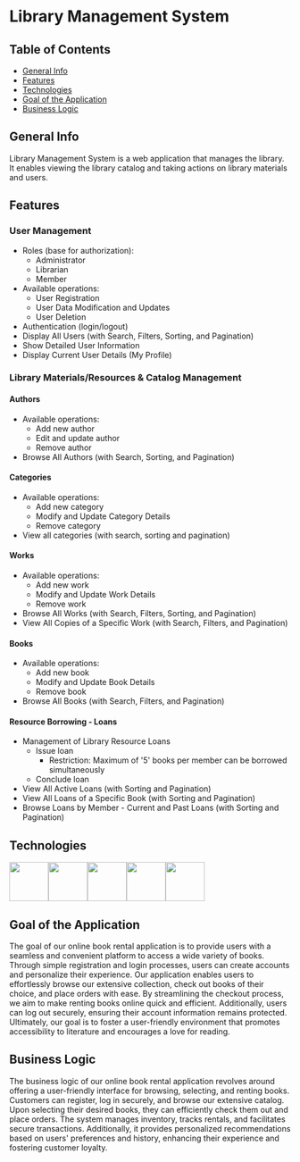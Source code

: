 # Library Management System
## Table of Contents
* [General Info](#general-info)
* [Features](#features)
* [Technologies](#technologies)
* [Goal of the Application](#goal-of-the-application)
* [Business Logic](#business-logic)


## General Info
Library Management System is a web application that manages the library. It enables viewing the library catalog and taking actions 
on library materials and users.

## Features

### User Management
- Roles (base for authorization):
    - Administrator
    - Librarian
    - Member
- Available operations:
    - User Registration
    - User Data Modification and Updates
    - User Deletion
- Authentication (login/logout)
- Display All Users (with Search, Filters, Sorting, and Pagination)
- Show Detailed User Information
- Display Current User Details (My Profile)
### Library Materials/Resources & Catalog Management

#### Authors
- Available operations:
    - Add new author
    - Edit and update author
    - Remove author
- Browse All Authors (with Search, Sorting, and Pagination)
#### Categories
- Available operations:
    - Add new category
    - Modify and Update Category Details
    - Remove category
- View all categories (with search, sorting and pagination)
#### Works
- Available operations:
    - Add new work
    - Modify and Update Work Details
    - Remove work
- Browse All Works (with Search, Filters, Sorting, and Pagination)
- View All Copies of a Specific Work (with Search, Filters, and Pagination)
#### Books
- Available operations:
    - Add new book
    - Modify and Update Book Details
    - Remove book
- Browse All Books (with Search, Filters, and Pagination)
#### Resource Borrowing - Loans
- Management of Library Resource Loans
    - Issue loan
        - Restriction: Maximum of '5' books per member can be borrowed simultaneously
    - Conclude loan
- View All Active Loans (with Sorting and Pagination)
- View All Loans of a Specific Book (with Sorting and Pagination)
- Browse Loans by Member - Current and Past Loans (with Sorting and Pagination)

## Technologies
<img src="https://cdn.jsdelivr.net/gh/devicons/devicon@latest/icons/dotnetcore/dotnetcore-original.svg"  height="70"/><img src="https://cdn.jsdelivr.net/gh/devicons/devicon@latest/icons/csharp/csharp-original.svg" height="70"/><img src="https://cdn.jsdelivr.net/gh/devicons/devicon@latest/icons/angular/angular-original.svg" height="70"/><img src="https://cdn.jsdelivr.net/gh/devicons/devicon@latest/icons/postgresql/postgresql-original-wordmark.svg" height="70"/><img src="https://cdn.jsdelivr.net/gh/devicons/devicon@latest/icons/typescript/typescript-original.svg" height="70"/>
          
## Goal of the Application
The goal of our online book rental application is to provide users with a seamless and convenient platform to access a wide variety of 
books. Through simple registration and login processes, users can create accounts and personalize their experience. Our application 
enables users to effortlessly browse our extensive collection, check out books of their choice, and place orders with ease. By streamlining
the checkout process, we aim to make renting books online quick and efficient. Additionally, users can log out securely, ensuring their 
account information remains protected. Ultimately, our goal is to foster a user-friendly environment that promotes accessibility to 
literature and encourages a love for reading.

## Business Logic

The business logic of our online book rental application revolves around offering a user-friendly interface for browsing, selecting, and
renting books. Customers can register, log in securely, and browse our extensive catalog. Upon selecting their desired books, they can 
efficiently check them out and place orders. The system manages inventory, tracks rentals, and facilitates secure transactions.
Additionally, it provides personalized recommendations based on users' preferences and history, enhancing their experience and fostering
customer loyalty.
